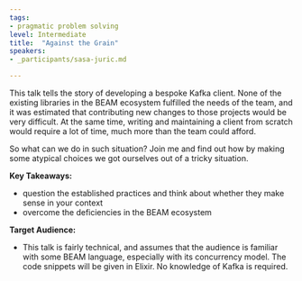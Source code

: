 ```yaml
---
tags:	
- pragmatic problem solving
level: Intermediate
title: 	"Against the Grain"
speakers:
- _participants/sasa-juric.md

---
```

This talk tells the story of developing a bespoke Kafka client. None of the existing libraries in the BEAM ecosystem fulfilled the needs of the team, and it was estimated that contributing new changes to those projects would be very difficult. At the same time, writing and maintaining a client from scratch would require a lot of time, much more than the team could afford.

So what can we do in such situation? Join me and find out how by making some atypical choices we got ourselves out of a tricky situation.

**Key Takeaways:**
- question the established practices and think about whether they make sense in your context
- overcome the deficiencies in the BEAM ecosystem

**Target Audience:**
- This talk is fairly technical, and assumes that the audience is familiar with some BEAM language, especially with its concurrency model. The code snippets will be given in Elixir. No knowledge of Kafka is required.